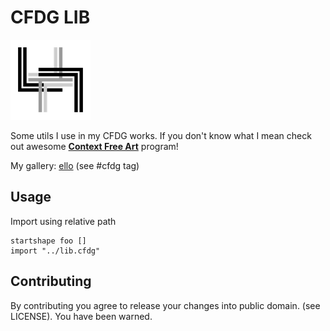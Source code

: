 # CFDG LIB
![icon](icon.png)

Some utils I use in my CFDG works. If you don't know what I mean check out
awesome [**Context Free Art**](https://www.contextfreeart.org/) program!

My gallery: [ello](https://ello.co/teddydd) (see #cfdg tag)

## Usage

Import using relative path

```
startshape foo []
import "../lib.cfdg"
```

## Contributing

By contributing you agree to release your changes into public domain. (see
LICENSE). You have been warned.
